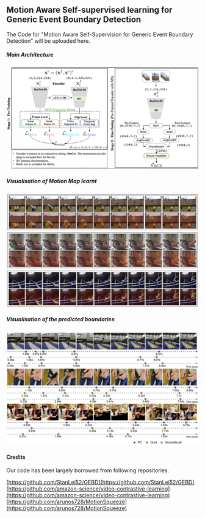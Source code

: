 ## Motion Aware Self-supervised learning for Generic Event Boundary Detection
The Code for "Motion Aware Self-Supervision for Generic Event Boundary Detection" will be uploaded here.

##### Main Architecture
![Architecture](./figs/main_figure.png) 

##### Visualisation of Motion Map learnt
![Qualitative Analysis](./figs/motion_qualitative.png) 

##### Visualisation of the predicted boundaries
![Boundary Visualisation](./figs/boundary_vis.png) 


#### Credits
Our code has been largely borrowed from following repositories. 

[https://github.com/StanLei52/GEBD](https://github.com/StanLei52/GEBD) 
[https://github.com/amazon-science/video-contrastive-learning](https://github.com/amazon-science/video-contrastive-learning) 
[https://github.com/arunos728/MotionSqueeze](https://github.com/arunos728/MotionSqueeze)